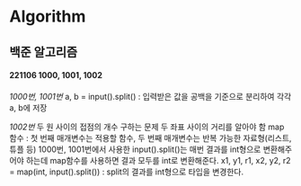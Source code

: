 # Algorithm

## 백준 알고리즘 

#### 221106 1000, 1001, 1002
*1000번, 1001번*
a, b = input().split() : 입력받은 값을 공백을 기준으로 분리하여 각각 a, b에 저장

*1002번*
두 원 사이의 접점의 개수 구하는 문제
두 좌표 사이의 거리를 알아야 함
map 함수 : 첫 번째 매개변수는 적용할 함수, 두 번째 매개변수는 반복 가능한 자료형(리스트, 튜플 등)
1000번, 1001번에서 사용한 input().split()는 매번 결과를 int형으로 변환해주어야 하는데 map함수를 사용하면 결과 모두를 int로 변환해준다.
x1, y1, r1, x2, y2, r2 = map(int, input().split()) : split의 결과를 int형으로 타입을 변경한다.

